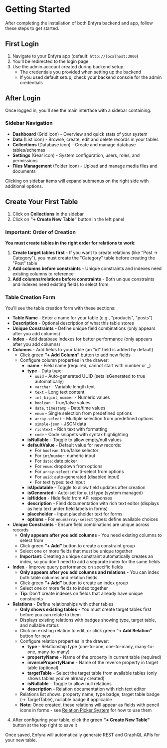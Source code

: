 # Getting Started

After completing the installation of both Enfyra backend and app, follow these steps to get started.

## First Login

1. Navigate to your Enfyra app (default: `http://localhost:3000`)
2. You'll be redirected to the login page
3. Use the admin account created during backend setup:
   - The credentials you provided when setting up the backend
   - If you used default setup, check your backend console for the admin credentials

## After Login

Once logged in, you'll see the main interface with a sidebar containing:

### Sidebar Navigation

- **Dashboard** (Grid icon) - Overview and quick stats of your system
- **Data** (List icon) - Browse, create, edit and delete records in your tables
- **Collections** (Database icon) - Create and manage database tables/schemas
- **Settings** (Gear icon) - System configuration, users, roles, and permissions
- **Files Management** (Folder icon) - Upload and manage media files and documents

Clicking on sidebar items will expand submenus on the right side with additional options.

## Create Your First Table

1. Click on **Collections** in the sidebar
2. Click on **"+ Create New Table"** button in the left panel

### Important: Order of Creation

**You must create tables in the right order for relations to work:**
1. **Create target tables first** - If you want to create relations (like "Post → Category"), you must create the "Category" table before creating the "Post" table
2. **Add columns before constraints** - Unique constraints and indexes need existing columns to reference
3. **Add columns/relations before constraints** - Both unique constraints and indexes need existing fields to select from

### Table Creation Form

You'll see the table creation form with these sections:

   - **Table Name** - Enter a name for your table (e.g., "products", "posts")
   - **Description** - Optional description of what this table stores
   - **Unique Constraints** - Define unique field combinations (only appears after you add columns)
   - **Index** - Add database indexes for better performance (only appears after you add columns)  
   - **Columns** - Add fields to your table (an "id" field is added by default)
     - Click green **"+ Add Column"** button to add new fields
     - Configure column properties in the drawer:
       - **name** - Field name (required, cannot start with number or \_)
       - **type** - Data type:
         - `uuid` - Auto-generated UUID (sets isGenerated to true automatically)
         - `varchar` - Variable length text
         - `text` - Long text content
         - `int`, `bigint`, `number` - Numeric values
         - `boolean` - True/false values
         - `date`, `timestamp` - Date/time values
         - `enum` - Single selection from predefined options
         - `array-select` - Multiple selection from predefined options
         - `simple-json` - JSON data
         - `richtext` - Rich text with formatting
         - `code` - Code snippets with syntax highlighting
       - **isNullable** - Toggle to allow empty/null values
       - **defaultValue** - Default value for new records:
         - For `boolean`: true/false selector
         - For `int`/`number`: numeric input
         - For `date`: date picker
         - For `enum`: dropdown from options
         - For `array-select`: multi-select from options
         - For `uuid`: auto-generated (disabled input)
         - For text types: text input
       - **isUpdatable** - Toggle to allow field updates after creation
       - **isGenerated** - Auto-set for `uuid` type (system managed)
       - **isHidden** - Hide field from API responses
       - **description** - Field documentation with rich text editor (displays as help text under field labels in forms)
       - **placeholder** - Input placeholder text for forms
       - **options** - For `enum`/`array-select` types: define available choices
   - **Unique Constraints** - Ensure field combinations are unique across records
     - **Only appears after you add columns** - You need existing columns to select from
     - Click green **"+ Add"** button to create a constraint group
     - Select one or more fields that must be unique together
     - **Important**: Creating a unique constraint automatically creates an index, so you don't need to add a separate index for the same fields
   - **Index** - Improve query performance on specific fields
     - **Only appears after you add columns and relations** - You can index both table columns and relation fields
     - Click green **"+ Add"** button to create an index group
     - Select one or more fields to index together
     - **Tip**: Don't create indexes on fields that already have unique constraints
   - **Relations** - Define relationships with other tables
     - **Only shows existing tables** - You must create target tables first before you can relate to them
     - Displays existing relations with badges showing type, target table, and nullable status
     - Click on existing relation to edit, or click green **"+ Add Relation"** button for new
     - Configure relation properties in the drawer:
       - **type** - Relationship type (one-to-one, one-to-many, many-to-one, many-to-many)
       - **propertyName** - Name of the property in current table (required)
       - **inversePropertyName** - Name of the reverse property in target table (optional)
       - **targetTable** - Select the target table from available tables (only shows tables you've already created)
       - **isNullable** - Toggle to allow null relations
       - **description** - Relation documentation with rich text editor
     - Relations list shows: property name, type badge, target table badge (→ TargetTable), nullable badge if applicable
     - **Note**: Once created, these relations will appear as fields with pencil icons in forms - see [Relation Picker System](./relation-picker.md) for how to use them

4. After configuring your table, click the green **"+ Create New Table"** button at the top right to save it

Once saved, Enfyra will automatically generate REST and GraphQL APIs for your new table.
